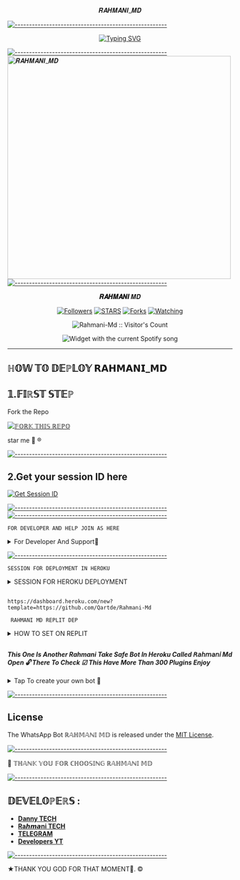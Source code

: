 </h1> 
<p align="center">𝑹𝑨𝑯𝑴𝑨𝑵𝑰_𝑴𝑫

[![-----------------------------------------------------](https://raw.githubusercontent.com/andreasbm/readme/master/assets/lines/colored.png)](#table-of-contents)

<p align="center">
  <a href="https://git.io/typing-svg"><img src="https://readme-typing-svg.demolab.com?font=EB+Garamond&weight=900&size=30&duration=4000&pause=1000&random=false&width=435&lines=+MY+NAME+ IS+𝑹𝑨𝑯𝑴𝑨𝑵𝑰+𝑴𝑫;CREATED+BY+𝑹𝑨𝑯𝑴𝑨𝑵𝑰;Fork+Me+Please" alt="Typing SVG" /></a>
 </p>
 
  [![-----------------------------------------------------](https://raw.githubusercontent.com/andreasbm/readme/master/assets/lines/colored.png)](#table-of-contents)
 <a href="https://whatsapp.com/channel/0029VacQFw65Ui2gGv0Kwk1r">
 <img alt="𝑹𝑨𝑯𝑴𝑨𝑵𝑰_𝑴𝑫" height="500" src="https://files.catbox.moe/aktbgo.jpg">
 [![-----------------------------------------------------](https://raw.githubusercontent.com/andreasbm/readme/master/assets/lines/colored.png)](#table-of-contents)
  
</h1> 
<p align="center"> <b> 𝑹𝑨𝑯𝑴𝑨𝑵𝑰 </b>𝑴𝑫</p>

</p>
  <p align="center">
<a href="https://github.com/Qartde?tab=followers"><img title="Followers" src="https://img.shields.io/github/followers/Qartde?label=Followers&style=social"></a>
<a href="https://github.com/Qartde/Rahmani-Md/stargazers/"><img title="STARS" src="https://img.shields.io/github/stars/Qartde/Rahmani-Md?&style=social"></a>
<a href="https://github.com/Qartde/Rahmani-Md/network/members"><img title="Forks" src="https://img.shields.io/github/forks/Qartde/Rahmani-Md?style=social"></a>
<a href="https://github.com/Qartde/Rahmani-Md/watchers"><img title="Watching" src="https://img.shields.io/github/watchers/Qartde/Rahmani-Md?label=Watching&style=social"></a>

</p>
<p align="center"><img src="https://profile-counter.glitch.me/{Qartde}/count.svg" alt="Rahmani-Md :: Visitor's Count"/></p>

</a>
  <div align="center">
  <img src="https://spogit.vercel.app/api?theme=dark&black=true&scan=true" alt="Widget with the current Spotify song"  />
</div>

---
## ℍ𝕆𝕎 𝕋𝕆 𝔻𝔼ℙ𝕃𝕆𝕐 𝗥𝗔𝗛𝗠𝗔𝗡𝗜_𝗠𝗗 


## 𝟙.𝔽𝕀ℝ𝕊𝕋 𝕊𝕋𝔼ℙ 
Fork the Repo


<a href='https://github.com/Qartde/Rahmani-Md/fork' target="_blank"><img alt='𝔽𝕆ℝ𝕂 𝕋ℍ𝕀𝕊 ℝ𝔼ℙ𝕆' src='https://img.shields.io/badge/Fork This Repo-black?style=for-the-badge&logo=git&logoColor=grey'/></a>

star me 🌟  ®️

[![-----------------------------------------------------](https://raw.githubusercontent.com/andreasbm/readme/master/assets/lines/colored.png)](#table-of-contents)

## 2.Get your session ID here
 
<a href='https://samsung-5ggy.onrender.com' target="_blank"><img alt='Get Session ID' src='https://img.shields.io/badge/Click here to get your session id-black?style=for-the-badge&logo=opencv&logoColor=pink'/></a>

[![-----------------------------------------------------](https://raw.githubusercontent.com/andreasbm/readme/master/assets/lines/colored.png)](#table-of-contents)
[![-----------------------------------------------------](https://raw.githubusercontent.com/andreasbm/readme/master/assets/lines/colored.png)](#table-of-contents)


  `FOR DEVELOPER AND HELP JOIN AS HERE`

</details>

<details>
<summary>For Developer And Support💯</summary>
  For Help And Developer Join As Here ✔️
<a href='https://whatsapp.com/channel/0029VacQFw65Ui2gGv0Kwk1r' target="_blank"><img alt='WHATSAPP' src='https://img.shields.io/badge/WhatsApp Channel Support-black?style=for-the-badge&logo=whatsapp&logoColor=green'/></a>

<a href='https://chat.whatsapp.com/CLBBh4T0KVi3wlzqcXqTdb' target="_blank"><img alt='WHATSAPP' src='https://img.shields.io/badge/Join WhatsApp Group-black?style=for-the-badge&logo=whatsapp&logoColor=green'/></a>

<a href='https://wa.me/255697608274' target="_blank"><img alt='WHATSAPP' src='https://img.shields.io/badge/Wa Me Here-black?style=for-the-badge&logo=whatsapp&logoColor=green'/></a>

<a href='https://www.youtube.com/@creepy_technology' target="_blank"><img alt='YOUTUBE' src='https://img.shields.io/badge/Tutorial Here In Youtube-black?style=for-the-badge&logo=youtube&logoColor=red'/></a>

<a href='t.me/Danny' target="_blank"><img alt='Telegram'                               src='https://img.shields.io/badge/Telegram For Dev-black?style=for-the-badge&logo=telegram&logoColor=blue'/></a>

<a href='https://wa.me/255697608274' target="_blank"><img alt='whatsapp'
src='https://img.shields.io/badge/whatsapp Group-black?style=for-the-badge&logo=whatsapp&logoColor=green'/></a>
</details>



[![-----------------------------------------------------](https://raw.githubusercontent.com/andreasbm/readme/master/assets/lines/colored.png)](#table-of-contents)




`SESSION FOR DEPLOYMENT IN HEROKU`

</details>

<details>
<summary>SESSION FOR HEROKU DEPLOYMENT</summary>
   
**1. If you dont have Heroku account**

   <a href='https://signup.heroku.com/' target="_blank"><img alt='Heroku' src='https://img.shields.io/badge/-ℂℝ𝔼𝔸𝕋𝔼 𝔸ℂℂ𝕆𝕌ℕ𝕋 ℕ𝕆𝕎-black?style=for-the-badge&logo=heroku&logoColor=purple'/></a>

**2. Deploy To Heroku**       
   <a href='https://dashboard.heroku.com/new?template=https://github.com/Qartde/Rahmani-Md/tree/main' target="_blank"><img alt='DEPLOY' src='https://img.shields.io/badge/-𝔻𝔼ℙ𝕃𝕆𝕐 𝕋𝕆 ℍ𝔼ℝ𝕆𝕂𝕌-black?style=for-the-badge&logo=heroku&logoColor=purple'/></a>
</details>

##

  
```
https://dashboard.heroku.com/new?template=https://github.com/Qartde/Rahmani-Md
```

` RAHMANI MD REPLIT DEP`
</details>

<details>
<summary>HOW TO SET ON REPLIT</summary>
  
Tap to deploy if you know
  <a href='https://replit.com/github/Qartde/Rahmani-Md' target="_blank"><img alt='replit' src='https://img.shields.io/badge/DEPLOY ON REPLIT-black?style=for-the-badge&logo=replit&logoColor=orange'/></a>

   `HOW TO DEPLOY ON REPLIT`

      1.Open account on replit https://replit.com 
      2.Open bot repo then fork. 
      3.Tap deploy button to "deploy on replit". 
      4.Tap import from github 
      5.After importing tap 👈 button down 👇 of replit dashboard. 
      6.Choose set.js file then put your session 🆔 and others you need. 
      7.Tap button written run to run your bot then go test it's work. 
    THANK YOU FOR CHOOSING RAHMANI MD 
  </details>
   


##

#### ***This One Is Another Rahmani Take Safe Bot In Heroku Called 𝘙𝘢𝘩𝘮𝘢𝘯𝘪 Md Open 🔓 There To Check ☑ This Have More Than 300 Plugins Enjoy***
</details>

<details>
<summary>Tap To create your own bot 💯</summary>
 Check out how to create your own bot
    <a href='https://github.com/Qartde/Rahmani-Md/target="_blank"><img alt='Check how to create bot 🛰️' src='https://img.shields.io/badge/🛰️open Check how to create bot-black?style=for-the-badge&logo=git&logoColor=green'/></a>


All Information About Me 
    <a href='https://wa.me/255697608274?text=Hello+bro+can+you+create+bot+for+me+please+🤲' target="_blank"><img alt='To create your own bot Tap Here😎' src='https://img.shields.io/badge/To create your own bot Tap Here😎-black?style=for-the-badge&logo=whatsapp&logoColor=green'/></a>
</details>
   

[![-----------------------------------------------------](https://raw.githubusercontent.com/andreasbm/readme/master/assets/lines/colored.png)](#table-of-contents)


## License

The WhatsApp Bot ℝ𝔸ℍ𝕄𝔸ℕ𝕀 𝕄𝔻 is released under the [MIT License](https://opensource.org/licenses/MIT).

[![-----------------------------------------------------](https://raw.githubusercontent.com/andreasbm/readme/master/assets/lines/colored.png)](#table-of-contents)

🌟 𝕋ℍ𝔸ℕ𝕂 𝕐𝕆𝕌 𝔽𝕆ℝ ℂℍ𝕆𝕆𝕊𝕀ℕ𝔾 ℝ𝔸ℍ𝕄𝔸ℕ𝕀 𝕄𝔻

[![-----------------------------------------------------](https://raw.githubusercontent.com/andreasbm/readme/master/assets/lines/colored.png)](#table-of-contents)

## 𝔻𝔼𝕍𝔼𝕃𝕆ℙ𝔼ℝ𝕊 :

- [**Danny TECH**](https://github.com/Daniel432-gift)
- [**Ra𝙝𝙢𝙖ni TECH**](https://github.com/Qartde)
- [**TELEGRAM**](t.me/Danny)
- [**Developers YT**](https://www.youtube.com/@creepy_technology)

 [![-----------------------------------------------------](https://raw.githubusercontent.com/andreasbm/readme/master/assets/lines/colored.png)](#table-of-contents)
 
★THANK YOU GOD FOR THAT MOMENT🙏. ©
